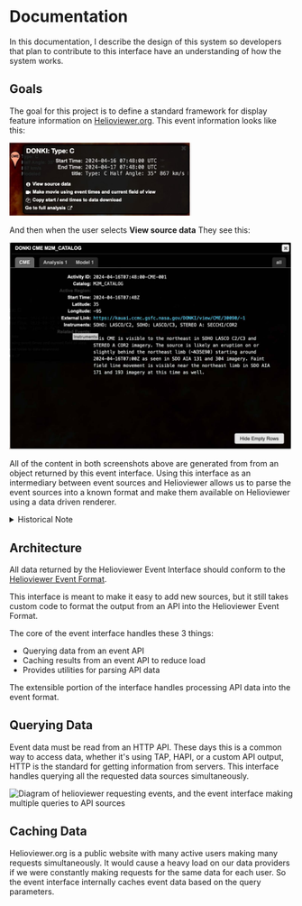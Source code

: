# Documentation

In this documentation, I describe the design of this system so developers that
plan to contribute to this interface have an understanding of how the system
works.

## Goals

The goal for this project is to define a standard framework for display feature
information on [Helioviewer.org](https://helioviewer.org). This event information
looks like this:

<img src="img/event_info.jpg" width="320" alt="Image of event metadata on helioviewer.org"/>

And then when the user selects **View source data** They see this:

<img src="img/event_dialog.jpg" width="500" alt="Image of detailed event information on helioviewer.org"/>

All of the content in both screenshots above are generated from from an object
returned by this event interface. Using this interface as an intermediary between
event sources and Helioviewer allows us to parse the event sources into a known
format and make them available on Helioviewer using a data driven renderer.

<details>
<summary>Historical Note</summary>

Helioviewer's original implementation of features and events focused exclusively
on [HEK Events](https://www.lmsal.com/hek/). At the time of writing, this event
interface is not included in Helioviewer's event timeline, since that is still
tightly coupled with the HEK implementation. Enabling this interface allowed us
to include data from [CCMC DONKI's APIs](https://ccmc.gsfc.nasa.gov/tools/DONKI/)
and [CCMC's Flare Scoreboard](https://ccmc.gsfc.nasa.gov/scoreboards/flare/).

</details>

## Architecture

All data returned by the Helioviewer Event Interface should conform to the
[Helioviewer Event Format](https://api.helioviewer.org/docs/v2/appendix/helioviewer_event_format.html).

This interface is meant to make it easy to add new sources, but it still takes
custom code to format the output from an API into the Helioviewer Event Format.

The core of the event interface handles these 3 things:
- Querying data from an event API
- Caching results from an event API to reduce load
- Provides utilities for parsing API data

The extensible portion of the interface handles processing API data into the event format.

## Querying Data

Event data must be read from an HTTP API. These days this is a common way to
access data, whether it's using TAP, HAPI, or a custom API output, HTTP is the
standard for getting information from servers. This interface handles querying
all the requested data sources simultaneously.

![Diagram of helioviewer requesting events, and the event interface making multiple queries to API sources](img/query.png)

## Caching Data

Helioviewer.org is a public website with many active users making many requests
simultaneously. It would cause a heavy load on our data providers if we were
constantly making requests for the same data for each user. So the event interface
internally caches event data based on the query parameters.
